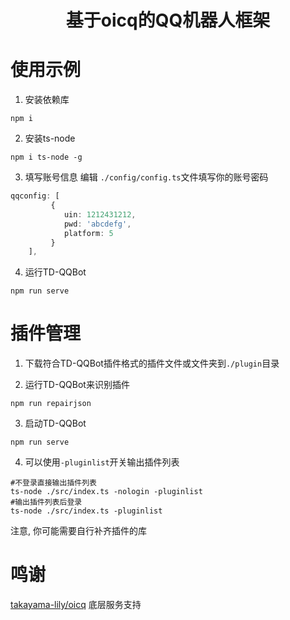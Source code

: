 <div align="center">
    <h1>基于oicq的QQ机器人框架</h1>
    <p>
</p>
</div>

# 使用示例
1. 安装依赖库
```shell
npm i
```
2. 安装ts-node
```
npm i ts-node -g
```
3. 填写账号信息
编辑 `./config/config.ts`文件填写你的账号密码
```typescript
qqconfig: [
		 {
		 	uin: 1212431212,
		 	pwd: 'abcdefg',
		 	platform: 5
		 }
	],
```
4. 运行TD-QQBot
```shell
npm run serve
```

# 插件管理
1. 下载符合TD-QQBot插件格式的插件文件或文件夹到`./plugin`目录

2. 运行TD-QQBot来识别插件
```shell
npm run repairjson
```

3. 启动TD-QQBot
```shell
npm run serve
```

4. 可以使用`-pluginlist`开关输出插件列表
```shell
#不登录直接输出插件列表
ts-node ./src/index.ts -nologin -pluginlist
#输出插件列表后登录
ts-node ./src/index.ts -pluginlist
```

注意, 你可能需要自行补齐插件的库

# 鸣谢
 [takayama-lily/oicq](https://github.com/takayama-lily/oicq) 底层服务支持

